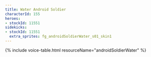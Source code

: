 ```yaml
---
title: Water Android Soldier
characterId: 155
heroes:
- stockId: 11551
sidekicks:
- stockId: 11551
  extra_sprites: fg_androidSoldierWater_s01_skin1
---
```


{% include voice-table.html resourceName="androidSoldierWater"
%}


